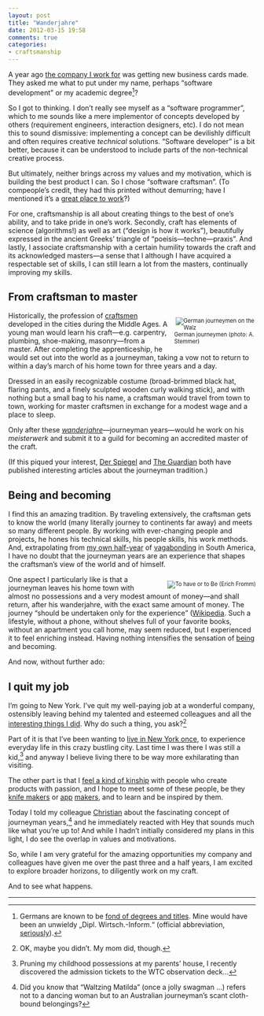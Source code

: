 ```yaml
---
layout: post
title: "Wanderjahre"
date: 2012-03-15 19:58
comments: true
categories: 
- craftsmanship
---
```

A year ago [the company I work for](http://compeople.de) was getting new business cards made. They asked me what to put under my name, perhaps “software development” or my academic degree[^1]?

So I got to thinking. I don’t really see myself as a “software programmer”, which to me sounds like a mere implementor of concepts developed by others (requirement engineers, interaction designers, etc). I do not mean this to sound dismissive: implementing a concept can be devilishly difficult and often requires creative *technical* solutions. “Software developer” is a bit better, because it can be understood to include parts of the non-technical creative process.

But ultimately, neither brings across my values and my motivation, which is building the best product I can. So I chose “software craftsman”. (To compeople’s credit, they had this printed without demurring; have I mentioned it’s a [great place to work](http://compeople.de/60-0-Top-Job.html)?)

For one, craftsmanship is all about creating things to the best of one’s ability, and to take pride in one’s work. Secondly, craft has elements of science (algorithms!) as well as art (“design is how it works”), beautifully expressed in the ancient Greeks’ triangle of “poeisis—techne—praxis”. And lastly, I associate craftsmanship with a certain humility towards the craft and its acknowledged masters—a sense that I although I have acquired a respectable set of skills, I can still learn a lot from the masters, continually improving my skills.

From craftsman to master
-----------
<div style="float:right; margin-left:1em; width:166px; font-size:0.8em;">
<p><a href="http://commons.wikimedia.org/wiki/File%3AGesellen1.jpg"><img src="http://upload.wikimedia.org/wikipedia/commons/thumb/b/be/Gesellen1.jpg/166px-Gesellen1.jpg" align="right" alt="German journeymen on the Walz" /></a></p>
<p>German journeymen (photo: A. Stemmer)</p>
</div>

Historically, the profession of [craftsmen](http://en.wikipedia.org/wiki/Craft) developed in the cities during the Middle Ages. A young man would learn his craft—e.g. carpentry, plumbing, shoe-making, masonry—from a master. After completing the apprenticeship, he would set out into the world as a journeyman, taking a vow not to return to within a day’s march of his home town for three years and a day.

Dressed in an easily recognizable costume (broad-brimmed black hat, flaring pants, and a finely sculpted wooden curly walking stick), and with nothing but a small bag to his name, a craftsman would travel from town to town, working for master craftsmen in exchange for a modest wage and a place to sleep.

Only after these [*wanderjahre*](http://de.wikipedia.org/wiki/Wanderjahre)—journeyman years—would he work on his *meisterwerk* and submit it to a guild for becoming an accredited master of the craft.

(If this piqued your interest, [Der Spiegel](http://www.spiegel.de/international/0,1518,416564,00.html) and [The Guardian](http://www.guardian.co.uk/money/2006/jul/15/careers.work5) both have published interesting articles about the journeyman tradition.)

Being and becoming
---------------------
I find this an amazing tradition. By traveling extensively, the craftsman gets to know the world (many literally journey to continents far away) and meets so many different people. By working with ever-changing people and projects, he hones his technical skills, his people skills, his work methods. And, extrapolating from [my own half-year](http://yangmeyer.de/suedamerika-blog/) of [vagabonding](http://www.startbackpacking.com/travel/vagabonding/) in South America, I have no doubt that the journeyman years are an experience that shapes the craftsman’s view of the world and of himself.

<div style="float:right; margin-left:1em; width:230px; font-size:0.8em;">
<p><a href="http://www.amazon.com/Have-Be-Erich-Fromm/dp/0826409121?tag=duckduckgo-d-20"><img src="http://ecx.images-amazon.com/images/I/417302YKQ5L._SS500_.jpg" align="right" alt="To have or to Be (Erich Fromm)" /></a></p>
</div>

One aspect I particularly like is that a journeyman leaves his home town with almost no possessions and a very modest amount of money—and shall return, after his wanderjahre, with the exact same amount of money. The journey “should be undertaken only for the experience” ([Wikipedia]((http://en.wikipedia.org/wiki/Journeyman_years#German_Waltz)). Such a lifestyle, without a phone, without shelves full of your favorite books, without an apartment you call home, may seem reduced, but I experienced it to feel enriching instead. Having nothing intensifies the sensation of [being](http://www.scribd.com/doc/8341302/Erich-Fromm-To-Have-or-to-Be-1976) and becoming.

And now, without further ado:

I quit my job
-------------
I’m going to New York. I’ve quit my well-paying job at a wonderful company, ostensibly leaving behind my talented and esteemed colleagues and all the [interesting things I did](http://blog.compeople.eu/apps). Why do such a thing, you ask?[^2]

Part of it is that I’ve been wanting to [live in New York once](http://quietube2.com/v.php/http://www.youtube.com/watch?v=xavFb4WH7o0), to experience everyday life in this crazy bustling city. Last time I was there I was still a kid,[^3] and anyway I believe living there to be way more exhilarating than visiting.

The other part is that I [feel a kind of kinship](/blog/2012/02/26/introducing-myself/) with people who create products with passion, and I hope to meet some of these people, be they [knife makers](http://thisismadebyhand.com/film/the_knife_maker) or [app](http://www.marco.org) [makers](http://alexisohanian.com), and to learn and be inspired by them.

Today I told my colleague [Christian](http://blog.mpilot.de) about the fascinating concept of journeyman years,[^4] and he immediately reacted with Hey that sounds much like what you’re up to! And while I hadn’t initially considered my plans in this light, I do see the overlap in values and motivations.

So, while I am very grateful for the amazing opportunities my company and colleagues have given me over the past three and a half years, I am excited to explore broader horizons, to diligently work on my craft.

And to see what happens.

-------------------------------------

[^1]: Germans are known to be <a href="http://www.economist.com/surveys/displaystory.cfm?story_id=15640999&fsrc=rss">fond of degrees and titles</a>. Mine would have been an unwieldy „Dipl. Wirtsch.-Inform.“ (official abbreviation, <a href="http://www.wi.tu-darmstadt.de/media/rw/downloads_4/ordnungen_und_richtlinien/Allgemeine_Pruefungsbestimmungen_APB_Novelle_TU_Darmstadt_2009.pdf">seriously</a>).
[^2]: OK, maybe you didn’t. My mom did, though.
[^3]: Pruning my childhood possessions at my parents’ house, I recently discovered the admission tickets to the WTC observation deck…
[^4]: Did you know that “Waltzing Matilda” (once a jolly swagman …) refers not to a dancing woman but to an Australian journeyman’s scant cloth-bound belongings?

